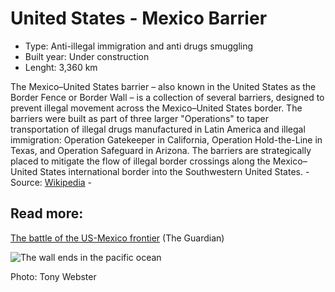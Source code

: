 <!--
West Longitude: -117.5
North Latitude: 33
East Longitude: -97
South Latitude: 25.5
-->

# United States - Mexico Barrier

* Type: Anti-illegal immigration and anti drugs smuggling
* Built year: Under construction
* Lenght: 3,360 km

The Mexico–United States barrier – also known in the United States as the Border Fence or Border Wall – is a collection of several barriers, designed to prevent illegal movement across the Mexico–United States border. The barriers were built as part of three larger "Operations" to taper transportation of illegal drugs manufactured in Latin America and illegal immigration: Operation Gatekeeper in California, Operation Hold-the-Line in Texas, and Operation Safeguard in Arizona. The barriers are strategically placed to mitigate the flow of illegal border crossings along the Mexico–United States international border into the Southwestern United States. - Source: [Wikipedia](https://en.wikipedia.org/wiki/Mexico%E2%80%93United_States_barrier) -

## Read more:
[The battle of the US-Mexico frontier](http://www.theguardian.com/world/2011/feb/20/us-mexico-border-fence-immigration) (The Guardian)

![The wall ends in the pacific ocean](http://c2.staticflickr.com/8/7493/16010662536_68c22bb0c5_h.jpg)

Photo: Tony Webster
